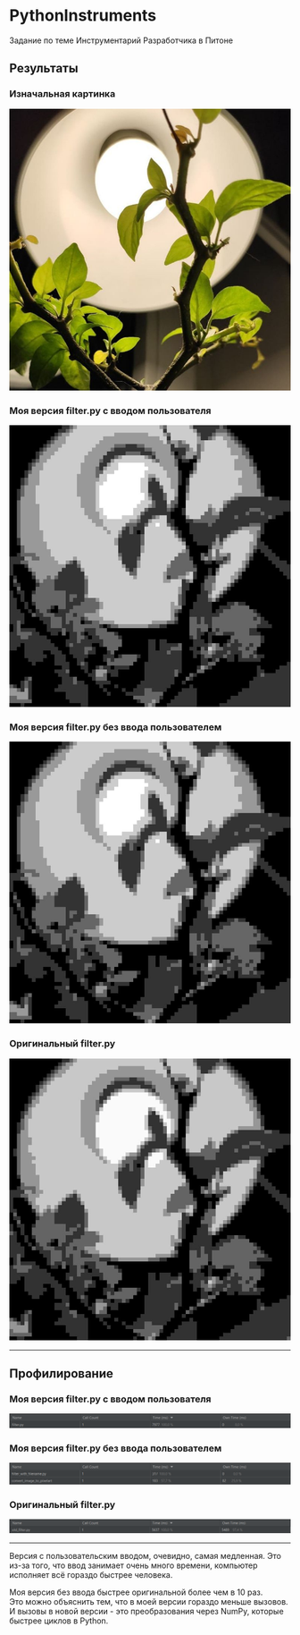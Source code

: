 # PythonInstruments
Задание по теме Инструментарий Разработчика в Питоне

## Результаты

### Изначальная картинка

![оригинал](img2.jpg)

### Моя версия filter.py с вводом пользователя

![моя версия с вводом пользователя](results/mine_with_input.jpg)

### Моя версия filter.py без ввода пользователем

![моя версия без ввода пользователя](results/mine_without_input.jpg)

### Оригинальный filter.py

![оригинальная версия](results/old_res.jpg)

---

## Профилирование

### Моя версия filter.py с вводом пользователя

![Мой фильтр c вводом](profiling/new_filter_with_input.PNG)

### Моя версия filter.py без ввода пользователем

![Мой фильтр](profiling/new_filter.PNG)

### Оригинальный filter.py

![Оригинальный фильтр](profiling/old_filter.PNG)

---

Версия с пользовательским вводом, очевидно, самая медленная.
Это из-за того, что ввод занимает очень много времени, компьютер
исполняет всё гораздо быстрее человека.

Моя версия без ввода быстрее оригинальной более чем в 10 раз.\
Это можно объяснить тем, что в моей версии 
гораздо меньше вызовов. И вызовы в новой версии -
это преобразования через NumPy, которые быстрее
циклов в Python.
